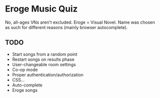 # Eroge Music Quiz

No, all-ages VNs aren't excluded.
Eroge = Visual Novel.
Name was chosen as such for different reasons (mainly browser autocomplete).

## TODO
* Start songs from a random point
* Restart songs on results phase
* User-changeable room settings
* Co-op mode
* Proper authentication/authorization
* CSS...
* Auto-complete
* Eroge songs
